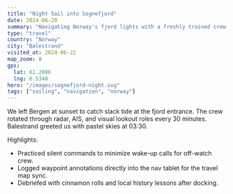 ```yaml
---
title: "Night Sail into Sognefjord"
date: 2024-06-28
summary: "Navigating Norway's fjord lights with a freshly trained crew."
type: "travel"
country: "Norway"
city: "Balestrand"
visited_at: 2024-06-22
map_zoom: 8
gps:
  lat: 61.2006
  lng: 6.5340
hero: "/images/sognefjord-night.svg"
tags: ["sailing", "navigation", "norway"]
---
```


We left Bergen at sunset to catch slack tide at the fjord entrance. The crew rotated through radar, AIS, and visual lookout roles every 30 minutes. Balestrand greeted us with pastel skies at 03:30.

Highlights:

- Practiced silent commands to minimize wake-up calls for off-watch crew.
- Logged waypoint annotations directly into the nav tablet for the travel map sync.
- Debriefed with cinnamon rolls and local history lessons after docking.
